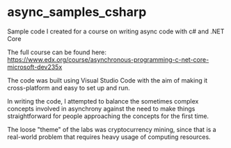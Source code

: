 # async_samples_csharp
Sample code I created for a course on writing async code with c# and .NET Core

The full course can be found here: https://www.edx.org/course/asynchronous-programming-c-net-core-microsoft-dev235x

The code was built using Visual Studio Code with the aim of making it cross-platform and easy to set up and run.

In writing the code, I attempted to balance the sometimes complex concepts involved in asynchrony against the need to make things straightforward for people approaching the concepts for the first time.

The loose "theme" of the labs was cryptocurrency mining, since that is a real-world problem that requires heavy usage of computing resources.


